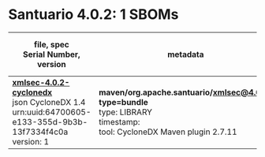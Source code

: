 Santuario 4.0.2: 1 SBOMs
=======

| file, spec<br>Serial Number, version| metadata | components<br>by type<br>- libs purl types |
| ----------------------------------- | -------- | ------------------------------------------ |
| **[xmlsec-4.0.2-cyclonedx](maven/org.apache.santuario/xmlsec/4.0.2/xmlsec-4.0.2-cyclonedx.json)**<br>json CycloneDX 1.4<br>urn:uuid:64700605-e133-355d-9b3b-13f7334f4c0a<br>version: 1 | **maven/org.apache.santuario/xmlsec@4.0.2?type=bundle**<br>type: LIBRARY<br>timestamp: <br>tool: CycloneDX Maven plugin 2.7.11 | 5<br>`library`: 5 <br>- `maven`: 5  |
